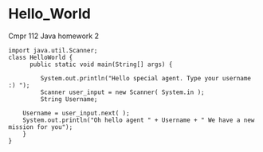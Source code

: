Hello_World
===========

Cmpr 112 Java homework 2

    import java.util.Scanner;
    class HelloWorld {
          public static void main(String[] args) {
       
             System.out.println("Hello special agent. Type your username :) ");
             Scanner user_input = new Scanner( System.in );
             String Username;
     
        Username = user_input.next( );
        System.out.println("Oh hello agent " + Username + " We have a new mission for you");
        }
    }
